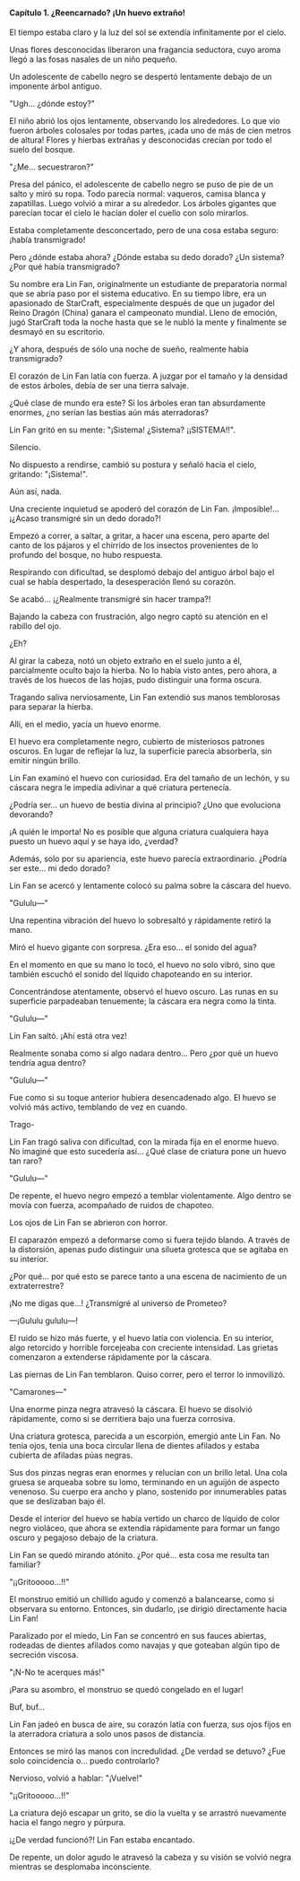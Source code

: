 
#### Capítulo 1. ¿Reencarnado? ¡Un huevo extraño!


El tiempo estaba claro y la luz del sol se extendía infinitamente por el cielo.

Unas flores desconocidas liberaron una fragancia seductora, cuyo aroma llegó a las fosas nasales de un niño pequeño.

Un adolescente de cabello negro se despertó lentamente debajo de un imponente árbol antiguo.

"Ugh... ¿dónde estoy?"

El niño abrió los ojos lentamente, observando los alrededores. Lo que vio fueron árboles colosales por todas partes, ¡cada uno de más de cien metros de altura! Flores y hierbas extrañas y desconocidas crecían por todo el suelo del bosque.

"¿Me... secuestraron?"

Presa del pánico, el adolescente de cabello negro se puso de pie de un salto y miró su ropa. Todo parecía normal: vaqueros, camisa blanca y zapatillas. Luego volvió a mirar a su alrededor. Los árboles gigantes que parecían tocar el cielo le hacían doler el cuello con solo mirarlos.

Estaba completamente desconcertado, pero de una cosa estaba seguro: ¡había transmigrado!

Pero ¿dónde estaba ahora? ¿Dónde estaba su dedo dorado? ¿Un sistema? ¿Por qué había transmigrado?

Su nombre era Lin Fan, originalmente un estudiante de preparatoria normal que se abría paso por el sistema educativo. En su tiempo libre, era un apasionado de StarCraft, especialmente después de que un jugador del Reino Dragón (China) ganara el campeonato mundial. Lleno de emoción, jugó StarCraft toda la noche hasta que se le nubló la mente y finalmente se desmayó en su escritorio.

¿Y ahora, después de sólo una noche de sueño, realmente había transmigrado?

El corazón de Lin Fan latía con fuerza. A juzgar por el tamaño y la densidad de estos árboles, debía de ser una tierra salvaje.

¿Qué clase de mundo era este? Si los árboles eran tan absurdamente enormes, ¿no serían las bestias aún más aterradoras?

Lin Fan gritó en su mente: "¡Sistema! ¿Sistema? ¡¡SISTEMA!!".

Silencio.

No dispuesto a rendirse, cambió su postura y señaló hacia el cielo, gritando: "¡Sistema!".

Aún así, nada.

Una creciente inquietud se apoderó del corazón de Lin Fan. ¡Imposible!... ¡¿Acaso transmigré sin un dedo dorado?!

Empezó a correr, a saltar, a gritar, a hacer una escena, pero aparte del canto de los pájaros y el chirrido de los insectos provenientes de lo profundo del bosque, no hubo respuesta.

Respirando con dificultad, se desplomó debajo del antiguo árbol bajo el cual se había despertado, la desesperación llenó su corazón.

Se acabó... ¡¿Realmente transmigré sin hacer trampa?!

Bajando la cabeza con frustración, algo negro captó su atención en el rabillo del ojo.

¿Eh?

Al girar la cabeza, notó un objeto extraño en el suelo junto a él, parcialmente oculto bajo la hierba. No lo había visto antes, pero ahora, a través de los huecos de las hojas, pudo distinguir una forma oscura.

Tragando saliva nerviosamente, Lin Fan extendió sus manos temblorosas para separar la hierba.

Allí, en el medio, yacía un huevo enorme.

El huevo era completamente negro, cubierto de misteriosos patrones oscuros. En lugar de reflejar la luz, la superficie parecía absorberla, sin emitir ningún brillo.

Lin Fan examinó el huevo con curiosidad. Era del tamaño de un lechón, y su cáscara negra le impedía adivinar a qué criatura pertenecía.

¿Podría ser... un huevo de bestia divina al principio? ¿Uno que evoluciona devorando?

¡A quién le importa! No es posible que alguna criatura cualquiera haya puesto un huevo aquí y se haya ido, ¿verdad?

Además, solo por su apariencia, este huevo parecía extraordinario. ¿Podría ser este... mi dedo dorado?

Lin Fan se acercó y lentamente colocó su palma sobre la cáscara del huevo.

"Gululu—"

Una repentina vibración del huevo lo sobresaltó y rápidamente retiró la mano.

Miró el huevo gigante con sorpresa. ¿Era eso... el sonido del agua?

En el momento en que su mano lo tocó, el huevo no solo vibró, sino que también escuchó el sonido del líquido chapoteando en su interior.

Concentrándose atentamente, observó el huevo oscuro. Las runas en su superficie parpadeaban tenuemente; la cáscara era negra como la tinta.

"Gululu—"

Lin Fan saltó. ¡Ahí está otra vez!

Realmente sonaba como si algo nadara dentro... Pero ¿por qué un huevo tendría agua dentro?

"Gululu—"

Fue como si su toque anterior hubiera desencadenado algo. El huevo se volvió más activo, temblando de vez en cuando.

Trago-

Lin Fan tragó saliva con dificultad, con la mirada fija en el enorme huevo. No imaginé que esto sucedería así... ¿Qué clase de criatura pone un huevo tan raro?

"Gululu—"

De repente, el huevo negro empezó a temblar violentamente. Algo dentro se movía con fuerza, acompañado de ruidos de chapoteo.

Los ojos de Lin Fan se abrieron con horror.

El caparazón empezó a deformarse como si fuera tejido blando. A través de la distorsión, apenas pudo distinguir una silueta grotesca que se agitaba en su interior.

¿Por qué... por qué esto se parece tanto a una escena de nacimiento de un extraterrestre?

¡No me digas que...! ¿Transmigré al universo de Prometeo?

—¡Gululu gululu—!

El ruido se hizo más fuerte, y el huevo latía con violencia. En su interior, algo retorcido y horrible forcejeaba con creciente intensidad. Las grietas comenzaron a extenderse rápidamente por la cáscara.

Las piernas de Lin Fan temblaron. Quiso correr, pero el terror lo inmovilizó.

"Camarones—"

Una enorme pinza negra atravesó la cáscara. El huevo se disolvió rápidamente, como si se derritiera bajo una fuerza corrosiva.

Una criatura grotesca, parecida a un escorpión, emergió ante Lin Fan. No tenía ojos, tenía una boca circular llena de dientes afilados y estaba cubierta de afiladas púas negras.

Sus dos pinzas negras eran enormes y relucían con un brillo letal. Una cola gruesa se arqueaba sobre su lomo, terminando en un aguijón de aspecto venenoso. Su cuerpo era ancho y plano, sostenido por innumerables patas que se deslizaban bajo él.

Desde el interior del huevo se había vertido un charco de líquido de color negro violáceo, que ahora se extendía rápidamente para formar un fango oscuro y pegajoso debajo de la criatura.

Lin Fan se quedó mirando atónito. ¿Por qué... esta cosa me resulta tan familiar?

"¡¡Gritooooo...!!"

El monstruo emitió un chillido agudo y comenzó a balancearse, como si observara su entorno. Entonces, sin dudarlo, ¡se dirigió directamente hacia Lin Fan!

Paralizado por el miedo, Lin Fan se concentró en sus fauces abiertas, rodeadas de dientes afilados como navajas y que goteaban algún tipo de secreción viscosa.

"¡N-No te acerques más!"

¡Para su asombro, el monstruo se quedó congelado en el lugar!

Buf, buf...

Lin Fan jadeó en busca de aire, su corazón latía con fuerza, sus ojos fijos en la aterradora criatura a solo unos pasos de distancia.

Entonces se miró las manos con incredulidad. ¿De verdad se detuvo? ¿Fue solo coincidencia o... puedo controlarlo?

Nervioso, volvió a hablar: "¡Vuelve!"

"¡¡Gritooooo...!!"

La criatura dejó escapar un grito, se dio la vuelta y se arrastró nuevamente hacia el fango negro y púrpura.

¡¿De verdad funcionó?! Lin Fan estaba encantado.

De repente, un dolor agudo le atravesó la cabeza y su visión se volvió negra mientras se desplomaba inconsciente.
